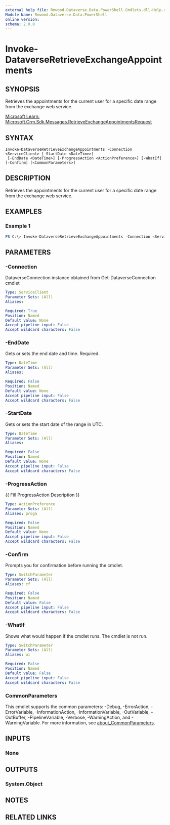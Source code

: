 ```yaml
---
external help file: Rnwood.Dataverse.Data.PowerShell.Cmdlets.dll-Help.xml
Module Name: Rnwood.Dataverse.Data.PowerShell
online version:
schema: 2.0.0
---
```


# Invoke-DataverseRetrieveExchangeAppointments

## SYNOPSIS
Retrieves the appointments for the current user for a specific date range from the exchange web service.

[Microsoft Learn: Microsoft.Crm.Sdk.Messages.RetrieveExchangeAppointmentsRequest](https://learn.microsoft.com/dotnet/api/Microsoft.Crm.Sdk.Messages.RetrieveExchangeAppointmentsRequest)

## SYNTAX

```
Invoke-DataverseRetrieveExchangeAppointments -Connection <ServiceClient> [-StartDate <DateTime>]
 [-EndDate <DateTime>] [-ProgressAction <ActionPreference>] [-WhatIf] [-Confirm] [<CommonParameters>]
```

## DESCRIPTION
Retrieves the appointments for the current user for a specific date range from the exchange web service.

## EXAMPLES

### Example 1
```powershell
PS C:\> Invoke-DataverseRetrieveExchangeAppointments -Connection <ServiceClient> -StartDate <DateTime> -EndDate <DateTime>
```

## PARAMETERS

### -Connection
DataverseConnection instance obtained from Get-DataverseConnection cmdlet

```yaml
Type: ServiceClient
Parameter Sets: (All)
Aliases:

Required: True
Position: Named
Default value: None
Accept pipeline input: False
Accept wildcard characters: False
```

### -EndDate
Gets or sets the end date and time. Required.

```yaml
Type: DateTime
Parameter Sets: (All)
Aliases:

Required: False
Position: Named
Default value: None
Accept pipeline input: False
Accept wildcard characters: False
```

### -StartDate
Gets or sets the start date of the range in UTC.

```yaml
Type: DateTime
Parameter Sets: (All)
Aliases:

Required: False
Position: Named
Default value: None
Accept pipeline input: False
Accept wildcard characters: False
```

### -ProgressAction
{{ Fill ProgressAction Description }}

```yaml
Type: ActionPreference
Parameter Sets: (All)
Aliases: proga

Required: False
Position: Named
Default value: None
Accept pipeline input: False
Accept wildcard characters: False
```

### -Confirm
Prompts you for confirmation before running the cmdlet.

```yaml
Type: SwitchParameter
Parameter Sets: (All)
Aliases: cf

Required: False
Position: Named
Default value: False
Accept pipeline input: False
Accept wildcard characters: False
```

### -WhatIf
Shows what would happen if the cmdlet runs. The cmdlet is not run.

```yaml
Type: SwitchParameter
Parameter Sets: (All)
Aliases: wi

Required: False
Position: Named
Default value: False
Accept pipeline input: False
Accept wildcard characters: False
```

### CommonParameters
This cmdlet supports the common parameters: -Debug, -ErrorAction, -ErrorVariable, -InformationAction, -InformationVariable, -OutVariable, -OutBuffer, -PipelineVariable, -Verbose, -WarningAction, and -WarningVariable. For more information, see [about_CommonParameters](http://go.microsoft.com/fwlink/?LinkID=113216).

## INPUTS

### None
## OUTPUTS

### System.Object
## NOTES

## RELATED LINKS
